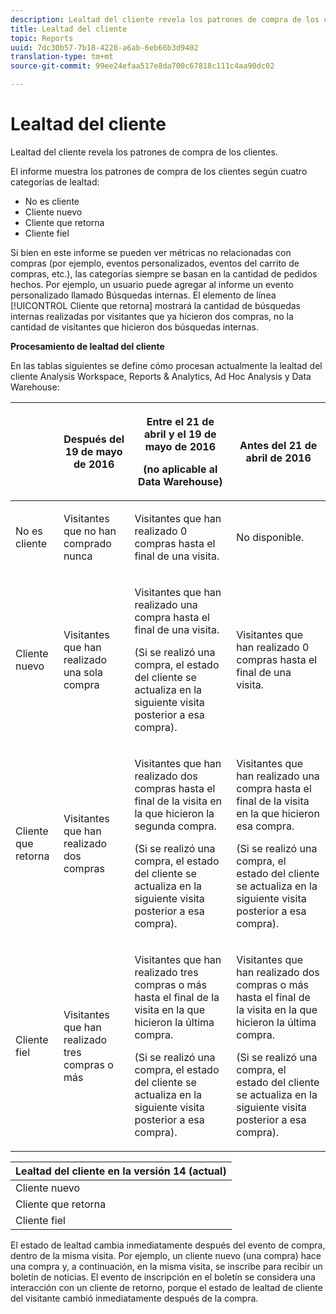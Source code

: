 ```yaml
---
description: Lealtad del cliente revela los patrones de compra de los clientes.
title: Lealtad del cliente
topic: Reports
uuid: 7dc30b57-7b18-4228-a6ab-6eb66b3d9402
translation-type: tm+mt
source-git-commit: 99ee24efaa517e8da700c67818c111c4aa90dc02

---
```



# Lealtad del cliente

Lealtad del cliente revela los patrones de compra de los clientes.

El informe muestra los patrones de compra de los clientes según cuatro categorías de lealtad:

* No es cliente
* Cliente nuevo
* Cliente que retorna
* Cliente fiel

Si bien en este informe se pueden ver métricas no relacionadas con compras (por ejemplo, eventos personalizados, eventos del carrito de compras, etc.), las categorías siempre se basan en la cantidad de pedidos hechos. Por ejemplo, un usuario puede agregar al informe un evento personalizado llamado Búsquedas internas. El elemento de línea [!UICONTROL Cliente que retorna] mostrará la cantidad de búsquedas internas realizadas por visitantes que ya hicieron dos compras, no la cantidad de visitantes que hicieron dos búsquedas internas.

**Procesamiento de lealtad del cliente**

En las tablas siguientes se define cómo procesan actualmente la lealtad del cliente Analysis Workspace, Reports &amp; Analytics, Ad Hoc Analysis y Data Warehouse:

<table id="table_E6A5CA96BE5C47F29F09688A4D41BC60"> 
 <thead> 
  <tr> 
   <th colname="col1" class="entry"> </th> 
   <th colname="col2" class="entry"> <p>Después del 19 de mayo de 2016 </p> </th> 
   <th colname="col3" class="entry"> <p>Entre el 21 de abril y el 19 de mayo de 2016 </p> <p>(no aplicable al Data Warehouse) </p> </th> 
   <th colname="col4" class="entry"> <p>Antes del 21 de abril de 2016 </p> </th> 
  </tr>
 </thead>
 <tbody> 
  <tr> 
   <td colname="col1"> <p>No es cliente </p> </td> 
   <td colname="col2"> <p>Visitantes que no han comprado nunca </p> </td> 
   <td colname="col3"> <p>Visitantes que han realizado 0 compras hasta el final de una visita. </p> </td> 
   <td colname="col4"> <p>No disponible. </p> </td> 
  </tr> 
  <tr> 
   <td colname="col1"> <p>Cliente nuevo </p> </td> 
   <td colname="col2"> <p>Visitantes que han realizado una sola compra </p> </td> 
   <td colname="col3"> <p>Visitantes que han realizado una compra hasta el final de una visita. </p> <p>(Si se realizó una compra, el estado del cliente se actualiza en la siguiente visita posterior a esa compra). </p> </td> 
   <td colname="col4"> <p>Visitantes que han realizado 0 compras hasta el final de una visita. </p> </td> 
  </tr> 
  <tr> 
   <td colname="col1"> <p>Cliente que retorna </p> </td> 
   <td colname="col2"> <p>Visitantes que han realizado dos compras </p> </td> 
   <td colname="col3"> <p>Visitantes que han realizado dos compras hasta el final de la visita en la que hicieron la segunda compra. </p> <p>(Si se realizó una compra, el estado del cliente se actualiza en la siguiente visita posterior a esa compra). </p> </td> 
   <td colname="col4"> <p>Visitantes que han realizado una compra hasta el final de la visita en la que hicieron esa compra. </p> <p>(Si se realizó una compra, el estado del cliente se actualiza en la siguiente visita posterior a esa compra). </p> </td> 
  </tr> 
  <tr> 
   <td colname="col1"> <p>Cliente fiel </p> </td> 
   <td colname="col2"> <p>Visitantes que han realizado tres compras o más </p> </td> 
   <td colname="col3"> <p>Visitantes que han realizado tres compras o más hasta el final de la visita en la que hicieron la última compra. </p> <p>(Si se realizó una compra, el estado del cliente se actualiza en la siguiente visita posterior a esa compra). </p> </td> 
   <td colname="col4"> <p>Visitantes que han realizado dos compras o más hasta el final de la visita en la que hicieron la última compra. </p> <p>(Si se realizó una compra, el estado del cliente se actualiza en la siguiente visita posterior a esa compra). </p> </td> 
  </tr> 
 </tbody> 
</table>

| Lealtad del cliente en la versión 14 (actual) |
|---|
| Cliente nuevo | Una visita y una compra |
| Cliente que retorna | Más de una visita y dos compras |
| Cliente fiel | Más de una visita y más de tres compras |

El estado de lealtad cambia inmediatamente después del evento de compra, dentro de la misma visita. Por ejemplo, un cliente nuevo (una compra) hace una compra y, a continuación, en la misma visita, se inscribe para recibir un boletín de noticias. El evento de inscripción en el boletín se considera una interacción con un cliente de retorno, porque el estado de lealtad de cliente del visitante cambió inmediatamente después de la compra.
